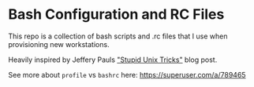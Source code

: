 # Bash Configuration and RC Files

This repo is a collection of bash scripts and .rc files that I use when provisioning new workstations.

Heavily inspired by Jeffery Pauls ["Stupid Unix Tricks"](https://sneak.berlin/20191011/stupid-unix-tricks/) blog post.

See more about `profile` vs `bashrc` here: https://superuser.com/a/789465
